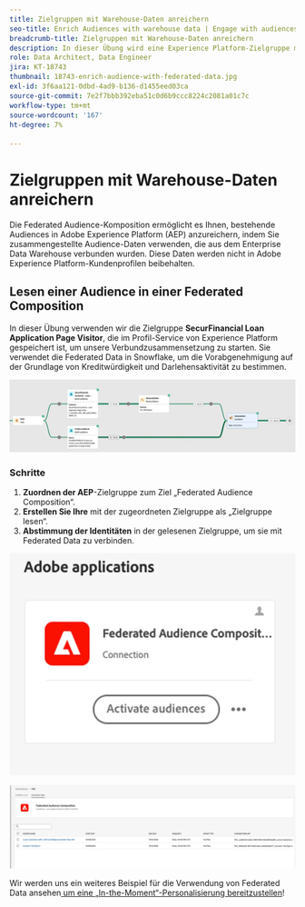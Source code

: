 ```yaml
---
title: Zielgruppen mit Warehouse-Daten anreichern
seo-title: Enrich Audiences with warehouse data | Engage with audiences directly from your data warehouse using Federated Audience Composition
breadcrumb-title: Zielgruppen mit Warehouse-Daten anreichern
description: In dieser Übung wird eine Experience Platform-Zielgruppe mit Warehouse-Daten angereichert.
role: Data Architect, Data Engineer
jira: KT-18743
thumbnail: 18743-enrich-audience-with-federated-data.jpg
exl-id: 3f6aa121-0dbd-4ad9-b136-d1455eed03ca
source-git-commit: 7e2f7bbb392eba51c0d6b9ccc8224c2081a01c7c
workflow-type: tm+mt
source-wordcount: '167'
ht-degree: 7%

---
```


# Zielgruppen mit Warehouse-Daten anreichern

Die Federated Audience-Komposition ermöglicht es Ihnen, bestehende Audiences in Adobe Experience Platform (AEP) anzureichern, indem Sie zusammengestellte Audience-Daten verwenden, die aus dem Enterprise Data Warehouse verbunden wurden. Diese Daten werden nicht in Adobe Experience Platform-Kundenprofilen beibehalten.

## Lesen einer Audience in einer Federated Composition

In dieser Übung verwenden wir die Zielgruppe **SecurFinancial Loan Application Page Visitor**, die im Profil-Service von Experience Platform gespeichert ist, um unsere Verbundzusammensetzung zu starten. Sie verwendet die Federated Data in Snowflake, um die Vorabgenehmigung auf der Grundlage von Kreditwürdigkeit und Darlehensaktivität zu bestimmen.

![federated-zusammensetzung-example](assets/snowflake-preapproval.png)

### Schritte

1. **Zuordnen der AEP**-Zielgruppe zum Ziel „Federated Audience Composition“.
2. **Erstellen Sie Ihre** mit der zugeordneten Zielgruppe als „Zielgruppe lesen“.
3. **Abstimmung der Identitäten** in der gelesenen Zielgruppe, um sie mit Federated Data zu verbinden.

![federated-method-1-1](assets/federated-method-1-1.png)

![federated-method-1-2](assets/federated-method-1-2.png)

Wir werden uns ein weiteres Beispiel für die Verwendung von Federated Data ansehen[ um eine „In-the-Moment“-Personalisierung bereitzustellen](deliver-in-the-moment-personalization.md)!
